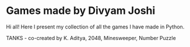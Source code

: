 # Games made by Divyam Joshi

Hi all! Here I present my collection of all the games I have made in Python.

TANKS - co-created by K. Aditya,
2048,
Minesweeper,
Number Puzzle
